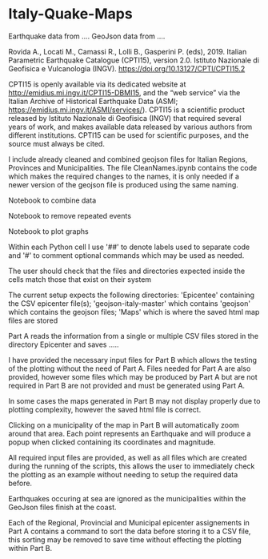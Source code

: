 # Italy-Quake-Maps

Earthquake data from ....
GeoJson data from ....


Rovida A., Locati M., Camassi R., Lolli B., Gasperini P. (eds), 2019. Italian Parametric Earthquake Catalogue (CPTI15), version 2.0. Istituto Nazionale di Geofisica e Vulcanologia (INGV). https://doi.org/10.13127/CPTI/CPTI15.2


CPTI15 is openly available via its dedicated website at http://emidius.mi.ingv.it/CPTI15-DBMI15, and the “web service” via the Italian Archive of Historical Earthquake Data (ASMI; https://emidius.mi.ingv.it/ASMI/services/).
CPTI15 is a scientific product released by Istituto Nazionale di Geofisica (INGV) that required several years of work, and makes available data released by various authors from different institutions.
CPTI15 can be used for scientific purposes, and the source must always be cited.



I include already cleaned and combined geojson files for Italian Regions, Provinces and Municipalities.
The file CleanNames.ipynb contains the code which makes the required changes to the names, it is only needed if a newer version of the geojson file is produced using the same naming.

Notebook to combine data

Notebook to remove repeated events

Notebook to plot graphs


Within each Python cell I use '##' to denote labels used to separate code and '#' to comment optional commands which may be used as needed.

The user should check that the files and directories expected inside the cells match those that exist on their system

The current setup expects the following directories: 'Epicentee' containing the CSV epicenter file(s); 'geojson-italy-master' which contains 'geojson' which contains the geojson files; 'Maps' which is where the saved html map files are stored






Part A reads the information from a single or multiple CSV files stored in the directory Epicenter and saves .....





I have provided the necessary input files for Part B which allows the testing of the plotting without the need of Part A.
Files needed for Part A are also provided, however some files which may be produced by Part A but are not required in Part B are not provided and must be generated using Part A.



In some cases the maps generated in Part B may not display properly due to plotting complexity, however the saved html file is correct.



Clicking on a municipality of the map in Part B will automatically zoom around that area. Each point represents an Earthquake and will produce a popup when clicked containing its coordinates and magnitude.


All required input files are provided, as well as all files which are created during the running of the scripts, this allows the user to immediately check the plotting as an example without needing to setup the required data before. 






Earthquakes occuring at sea are ignored as the municipalities within the GeoJson files finish at the coast.



Each of the Regional, Provincial and Municipal epicenter assignements in Part A contains a command to sort the data before storing it to a CSV file, this sorting may be removed to save time without effecting the plotting within Part B.
